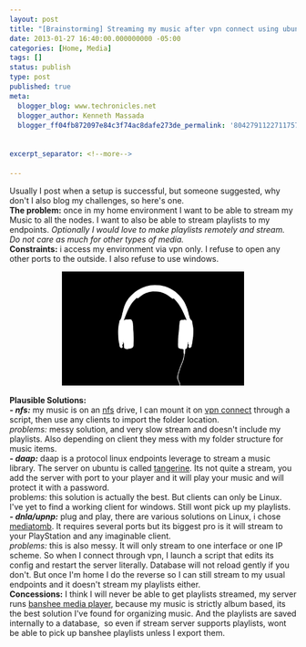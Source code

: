 ```yaml
---
layout: post
title: "[Brainstorming] Streaming my music after vpn connect using ubuntu as a server and both nexus 7 and Ubuntu client."
date: 2013-01-27 16:40:00.000000000 -05:00
categories: [Home, Media]
tags: []
status: publish
type: post
published: true
meta:
  blogger_blog: www.techronicles.net
  blogger_author: Kenneth Massada
  blogger_ff04fb872097e84c3f74ac8dafe273de_permalink: '8042791122711757412'


excerpt_separator: <!--more-->

---
```

<div dir="ltr">Usually I post when a setup is successful, but someone suggested, why don't I also blog my challenges, so here's one. </div>
<div dir="ltr"><b>The problem:</b> once in my home environment I want to be able to stream my Music to all the nodes. I want to also be able to stream playlists to my endpoints. <i>Optionally I would love to make playlists remotely and stream. Do not care as much for other types of media.</i></div>
<div dir="ltr"><b>Constraints:</b> i access my environment via vpn only. I refuse to open any other ports to the outside. I also refuse to use windows.</p>
</div>
<div class="separator" style="clear:both;text-align:center;"><a href="http://lh3.ggpht.com/-S2q-5OCPrro/UQVqlOLdrfI/AAAAAAAAFl8/DGPLUtyQ1Dc/s1600/154123-headphones-headphones.jpg" style="margin-left:1em;margin-right:1em;"><img border="0" height="200" src="/images/wp/154123-headphones-headphones.jpg" width="320" /></a></div>
<div class="separator" style="clear:both;text-align:center;"></div>
<p><a name="more"></a>
<div dir="ltr"><b>Plausible Solutions:</b><br /><i><b>- </b></i><i><b>nfs</b></i><i><b>:</b></i> my music is on an <a href="https://help.ubuntu.com/community/SettingUpNFSHowTo">nfs</a> drive, I can mount it on <a href="http://askubuntu.com/questions/28733/how-do-i-run-a-script-after-openvpn-has-connected-successfully">vpn</a><a href="http://askubuntu.com/questions/28733/how-do-i-run-a-script-after-openvpn-has-connected-successfully"> connect</a> through a script, then use any clients to import the folder location.<br /><i>problems: </i>messy solution, and very slow stream and doesn't include my playlists. Also depending on client they mess with my folder structure for music items.</div>
<div dir="ltr"><i><b>- </b></i><i><b>daap</b></i><i><b>:</b></i> daap is a protocol linux endpoints leverage to stream a music library. The server on ubuntu is called <a href="http://isaraffee.wordpress.com/2012/03/05/setup-music-sharing-server-using-tangerine-in-ubuntu/">tangerine</a>. Its not quite a stream, you add the server with port to your player and it will play your music and will protect it with a password.<br />proble<i>ms: </i>this solution is actually the best. But clients can only be Linux. I've yet to find a working client for windows. Still wont pick up my playlists.</div>
<div dir="ltr"><b><i>- </i></b><b><i>dnla</i></b><b><i>/</i></b><b><i>upnp</i></b><b><i>:</i></b> plug and play, there are various solutions on Linux, i chose <a href="https://help.ubuntu.com/community/MediaTomb">mediato</a><a href="https://help.ubuntu.com/community/MediaTomb">mb</a>. It requires several ports but its biggest pro is it will stream to your PlayStation and any imaginable client.<br /><i>p</i><i>roblems: </i>this is also messy. It will only stream to one interface or one IP scheme. So when I connect through vpn, I launch a script that edits its config and restart the server literally. Database will not reload gently if you don't. But once I'm home I do the reverse so I can still stream to my usual endpoints and it doesn't stream my playlists either. </div>
<div dir="ltr"><b>Concessions:</b> I think I will never be able to get playlists streamed, my server runs <a href="http://banshee.fm/">banshee media player</a>, because my music is strictly album based, its the best solution I've found for organizing music. And the playlists are saved internally to a database,  so even if stream server supports playlists, wont be able to pick up banshee playlists unless I export them. </div>
<div class="separator" style="clear:both;text-align:center;"></div>
